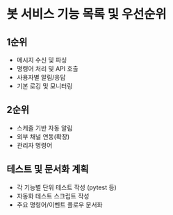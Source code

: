 # 봇 서비스 기능 목록 및 우선순위

## 1순위
- 메시지 수신 및 파싱
- 명령어 처리 및 API 호출
- 사용자별 알림/응답
- 기본 로깅 및 모니터링

## 2순위
- 스케줄 기반 자동 알림
- 외부 채널 연동(확장)
- 관리자 명령어

## 테스트 및 문서화 계획
- 각 기능별 단위 테스트 작성 (pytest 등)
- 자동화 테스트 스크립트 작성
- 주요 명령어/이벤트 플로우 문서화 